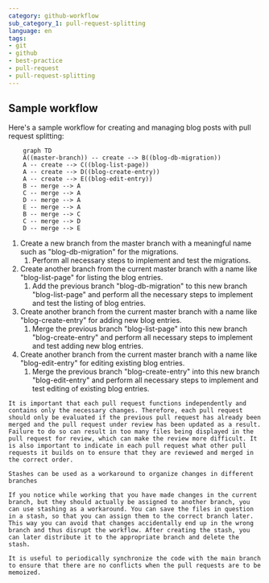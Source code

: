 ```yaml
---
category: github-workflow
sub_category_1: pull-request-splitting
language: en
tags:
- git
- github
- best-practice
- pull-request
- pull-request-splitting
---
```


## Sample workflow
Here's a sample workflow for creating and managing blog posts with pull request splitting:

```mermaid
	graph TD
	A((master-branch)) -- create --> B((blog-db-migration))
	A -- create --> C((blog-list-page))
	A -- create --> D((blog-create-entry))
	A -- create --> E((blog-edit-entry))
	B -- merge --> A
	C -- merge --> A
	D -- merge --> A
	E -- merge --> A
	B -- merge --> C
	C -- merge --> D
	D -- merge --> E
```

1.  Create a new branch from the master branch with a meaningful name such as "blog-db-migration" for the migrations.
	1.  Perform all necessary steps to implement and test the migrations.
2. Create another branch from the current master branch with a name like "blog-list-page" for listing the blog entries.
	1. Add the previous branch "blog-db-migration" to this new branch "blog-list-page" and perform all the necessary steps to implement and test the listing of blog entries.
3. Create another branch from the current master branch with a name like "blog-create-entry" for adding new blog entries.
	1. Merge the previous branch "blog-list-page" into this new branch "blog-create-entry" and perform all necessary steps to implement and test adding new blog entries.
4. Create another branch from the current master branch with a name like "blog-edit-entry" for editing existing blog entries.
	1. Merge the previous branch "blog-create-entry" into this new branch "blog-edit-entry" and perform all necessary steps to implement and test editing of existing blog entries.

```ad-warning
It is important that each pull request functions independently and contains only the necessary changes. Therefore, each pull request should only be evaluated if the previous pull request has already been merged and the pull request under review has been updated as a result. Failure to do so can result in too many files being displayed in the pull request for review, which can make the review more difficult. It is also important to indicate in each pull request what other pull requests it builds on to ensure that they are reviewed and merged in the correct order.
```

```ad-tip
Stashes can be used as a workaround to organize changes in different branches

If you notice while working that you have made changes in the current branch, but they should actually be assigned to another branch, you can use stashing as a workaround. You can save the files in question in a stash, so that you can assign them to the correct branch later. This way you can avoid that changes accidentally end up in the wrong branch and thus disrupt the workflow. After creating the stash, you can later distribute it to the appropriate branch and delete the stash.
```

```ad-tip
It is useful to periodically synchronize the code with the main branch to ensure that there are no conflicts when the pull requests are to be memoized.
```
